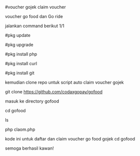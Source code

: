 #voucher gojek claim voucher 

voucher go food dan Go ride

jalankan command berikut 1/1

#pkg update

#pkg upgrade

#pkg install php

#pkg install curl

#pkg install git

kemudian clone repo untuk script auto claim voucher gojek 

git clone https://github.com/codaxgopay/gofood

masuk ke directory gofood

cd gofood

ls

php claom.php


kode ini untuk daftar dan claim voucher go food gojek cd gofood


semoga berhasil kawan!
